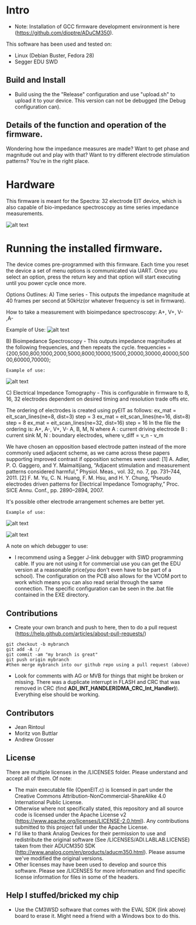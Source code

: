 # Intro

* Note: Installation of GCC firmware development environment is here (https://github.com/dioptre/ADuCM350). 

This software has been used and tested on:
* Linux (Debian Buster, Fedora 28)
* Segger EDU SWD

## Build and Install
* Build using the the "Release" configuration and use "upload.sh" to upload it to your device. This version can not be debugged (the Debug configuration can).

## Details of the function and operation of the firmware. 
Wondering how the impedance measures are made? Want to get phase and magnitude out and play with that? Want to try different electrode stimulation patterns? You're in the right place.

# Hardware 
This firmware is meant for the Spectra: 32 electrode EIT device, which is also capable of bio-impedance spectroscopy as time series impedance measurements.
 
![alt text](images/PCB.jpeg "PCB")

# Running the installed firmware. 

The device comes pre-programmed with this firmware. Each time you reset the device a set of menu options is communicated via UART. Once you select an option, press the return key and that option will start executing until you power cycle once more. 

Options Outlines: 
A) Time series - 
   This outputs the impedance magnitude at 40 frames per second at 50kHz(or whatever frequency is set in firmware). 

   How to take a measurement with bioimpedance spectroscopy: A+, V+, V- ,A-

   Example of Use: 
![alt text](images/timeseriesexample.png "Time Series Example")

B) Bioimpedance Spectroscopy - 
	This outputs impedance magnitudes at the following frequencies, and then repeats the cycle. 
	frequencies = {200,500,800,1000,2000,5000,8000,10000,15000,20000,30000,40000,50000,60000,70000};

	Example of use: 

![alt text](images/spectrums.png "Spectrums")

C) Electrical Impedance Tomography - This is configurable in firmware to 8, 16, 32 electrodes dependent on desired timing and resolution trade offs etc. 

The ordering of electrodes is created using pyEIT as follows: 
ex_mat = eit_scan_lines(ne=8, dist=3)  step = 3
ex_mat = eit_scan_lines(ne=16, dist=8) step = 8
ex_mat = eit_scan_lines(ne=32, dist=16) step = 16
In the file the ordering is:
A+, A-, V+, V-
A, B, M, N
where
    A : current driving electrode
    B : current sink
    M, N : boundary electrodes, where v_diff = v_n - v_m

We have chosen an opposition based electrode patten instead of the more commonly used adjacent scheme, as we came across these papers supporting improved contrast if opposition schemes were used: 
[1]	A. Adler, P. O. Gaggero, and Y. Maimaitijiang, “Adjacent stimulation and measurement patterns considered harmful,” Physiol. Meas., vol. 32, no. 7, pp. 731–744, 2011.
[2]	F. M. Yu, C. N. Huang, F. M. Hsu, and H. Y. Chung, “Pseudo electrodes driven patterns for Electrical Impedance Tomography,” Proc. SICE Annu. Conf., pp. 2890–2894, 2007.

It's possible other electrode arrangement schemes are better yet. 

	Example of use: 

![alt text](images/picturegrid.png "Grid of 32 electrode reconstructions")

![alt text](images/LungscomparedtoCTScan.png "My Thorax")

A note on which debugger to use: 
- I recommend using a Segger J-link debugger with SWD programming cable. If you are not using it for commercial use you can get the EDU version at a reasonable price(you don't even have to be part of a school). The configuration on the PCB also allows for the VCOM port to work which means you can also read serial through the same connection. The specific configuration can be seen in the .bat file contained in the EXE directory. 


## Contributions

* Create your own branch and push to here, then to do a pull request (https://help.github.com/articles/about-pull-requests/)
```
git checkout -b mybranch
git add -A :/
git commit -am "my branch is great"
git push origin mybranch
#then merge mybranch into our github repo using a pull request (above)
```
* Look for comments with AG or MVB for things that might be broken or missing. There was a duplicate interrupt in FLASH and CRC that was removed in CRC (find **ADI_INT_HANDLER(DMA_CRC_Int_Handler)**). Everything else should be working.

## Contributors

* Jean Rintoul
* Moritz von Buttlar
* Andrew Grosser

## License

There are multiple licenses in the /LICENSES folder. Please understand and accept all of them. Of note:
* The main executable file (OpenEIT.c) is licensed in part under the Creative Commons Attribution-NonCommercial-ShareAlike 4.0 International Public License.
* Otherwise where not specifically stated, this repository and all source code is licensed under the Apache License v2 (https://www.apache.org/licenses/LICENSE-2.0.html). Any contributions submitted to this project fall under the Apache License.
* I'd like to thank Analog Devices for their permission to use and redistribute the original software (See /LICENSES/ADI.LABLAB.LICENSE) taken from their ADUCM350 SDK (http://www.analog.com/en/products/aducm350.html). Please assume we've modified the original versions.
* Other licenses may have been used to develop and source this software. Please see /LICENSES for more information and find specific license information for files in some of the headers. 


## Help I stuffed/bricked my chip
* Use the CM3WSD software that comes with the EVAL SDK (link above) board to erase it. Might need a friend with a Windows box to do this.
